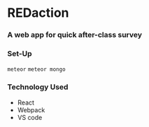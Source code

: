 # REDaction

### A web app for quick after-class survey

### Set-Up

```meteor```
```meteor mongo```


### Technology Used

- React
- Webpack
- VS code